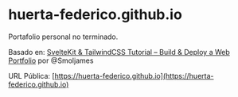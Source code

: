 # huerta-federico.github.io
Portafolio personal no terminado.

Basado en:
[SvelteKit & TailwindCSS Tutorial – Build & Deploy a Web Portfolio](https://www.youtube.com/watch?v=-2UjwQzxvBQ)
por @Smoljames 

URL Pública:
[https://huerta-federico.github.io](https://huerta-federico.github.io)

